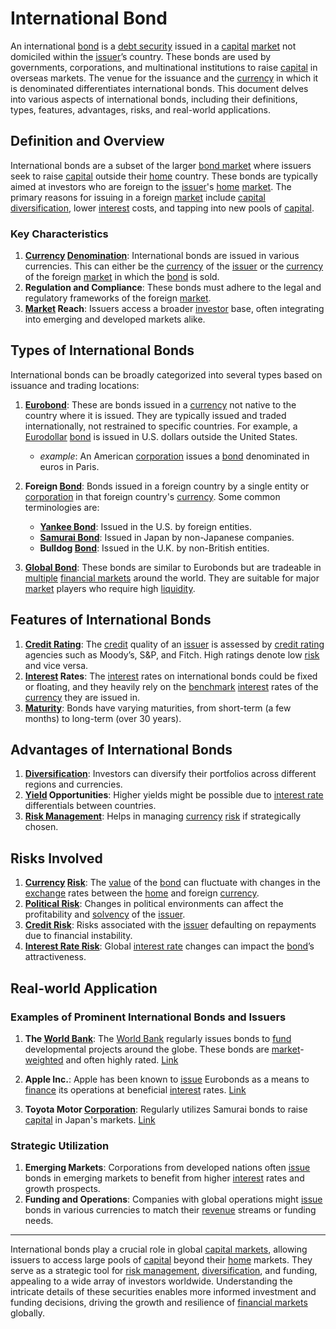 # International Bond

An international [bond](../b/bond.md) is a [debt security](../d/debt_security.md) issued in a [capital](../c/capital.md) [market](../m/market.md) not domiciled within the [issuer](../i/issuer.md)’s country. These bonds are used by governments, corporations, and multinational institutions to raise [capital](../c/capital.md) in overseas markets. The venue for the issuance and the [currency](../c/currency.md) in which it is denominated differentiates international bonds. This document delves into various aspects of international bonds, including their definitions, types, features, advantages, risks, and real-world applications.

## Definition and Overview

International bonds are a subset of the larger [bond market](../b/bond_market.md) where issuers seek to raise [capital](../c/capital.md) outside their [home](../h/home.md) country. These bonds are typically aimed at investors who are foreign to the [issuer](../i/issuer.md)'s [home](../h/home.md) [market](../m/market.md). The primary reasons for issuing in a foreign [market](../m/market.md) include [capital](../c/capital.md) [diversification](../d/diversification.md), lower [interest](../i/interest.md) costs, and tapping into new pools of [capital](../c/capital.md). 

### Key Characteristics

1. **[Currency](../c/currency.md) [Denomination](../d/denomination.md)**: International bonds are issued in various currencies. This can either be the [currency](../c/currency.md) of the [issuer](../i/issuer.md) or the [currency](../c/currency.md) of the foreign [market](../m/market.md) in which the [bond](../b/bond.md) is sold.
2. **Regulation and Compliance**: These bonds must adhere to the legal and regulatory frameworks of the foreign [market](../m/market.md).
3. **[Market](../m/market.md) Reach**: Issuers access a broader [investor](../i/investor.md) base, often integrating into emerging and developed markets alike.

## Types of International Bonds

International bonds can be broadly categorized into several types based on issuance and trading locations:

1. **[Eurobond](../e/eurobond.md)**: These are bonds issued in a [currency](../c/currency.md) not native to the country where it is issued. They are typically issued and traded internationally, not restrained to specific countries. For example, a [Eurodollar](../e/eurodollar.md) [bond](../b/bond.md) is issued in U.S. dollars outside the United States.
   
   - *example*: An American [corporation](../c/corporation.md) issues a [bond](../b/bond.md) denominated in euros in Paris.

2. **Foreign [Bond](../b/bond.md)**: Bonds issued in a foreign country by a single entity or [corporation](../c/corporation.md) in that foreign country's [currency](../c/currency.md). Some common terminologies are:
    - **[Yankee Bond](../y/yankee_bond.md)**: Issued in the U.S. by foreign entities.
    - **[Samurai Bond](../s/samurai_bond.md)**: Issued in Japan by non-Japanese companies.
    - **Bulldog [Bond](../b/bond.md)**: Issued in the U.K. by non-British entities.

3. **[Global Bond](../g/global_bond.md)**: These bonds are similar to Eurobonds but are tradeable in [multiple](../m/multiple.md) [financial markets](../f/financial_market.md) around the world. They are suitable for major [market](../m/market.md) players who require high [liquidity](../l/liquidity.md).

## Features of International Bonds

1. **[Credit Rating](../c/credit_rating.md)**: The [credit](../c/credit.md) quality of an [issuer](../i/issuer.md) is assessed by [credit rating](../c/credit_rating.md) agencies such as Moody’s, S&P, and Fitch. High ratings denote low [risk](../r/risk.md) and vice versa.
2. **[Interest](../i/interest.md) Rates**: The [interest](../i/interest.md) rates on international bonds could be fixed or floating, and they heavily rely on the [benchmark](../b/benchmark.md) [interest](../i/interest.md) rates of the [currency](../c/currency.md) they are issued in.
3. **[Maturity](../m/maturity.md)**: Bonds have varying maturities, from short-term (a few months) to long-term (over 30 years).

## Advantages of International Bonds

1. **[Diversification](../d/diversification.md)**: Investors can diversify their portfolios across different regions and currencies.
2. **[Yield](../y/yield.md) Opportunities**: Higher yields might be possible due to [interest rate](../i/interest_rate.md) differentials between countries.
3. **[Risk Management](../r/risk_management.md)**: Helps in managing [currency](../c/currency.md) [risk](../r/risk.md) if strategically chosen. 

## Risks Involved

1. **[Currency](../c/currency.md) [Risk](../r/risk.md)**: The [value](../v/value.md) of the [bond](../b/bond.md) can fluctuate with changes in the [exchange](../e/exchange.md) rates between the [home](../h/home.md) and foreign [currency](../c/currency.md).
2. **[Political Risk](../p/political_risk.md)**: Changes in political environments can affect the profitability and [solvency](../s/solvency.md) of the [issuer](../i/issuer.md).
3. **[Credit Risk](../c/credit_risk.md)**: Risks associated with the [issuer](../i/issuer.md) defaulting on repayments due to financial instability.
4. **[Interest Rate Risk](../i/interest_rate_risk.md)**: Global [interest rate](../i/interest_rate.md) changes can impact the [bond](../b/bond.md)’s attractiveness.

## Real-world Application

### Examples of Prominent International Bonds and Issuers

1. **The [World Bank](../w/world_bank.md)**: The [World Bank](../w/world_bank.md) regularly issues bonds to [fund](../f/fund.md) developmental projects around the globe. These bonds are [market](../m/market.md)-[weighted](../w/weighted.md) and often highly rated. [Link](https://www.worldbank.org)

2. **Apple Inc.**: Apple has been known to [issue](../i/issue.md) Eurobonds as a means to [finance](../f/finance.md) its operations at beneficial [interest](../i/interest.md) rates. [Link](https://www.apple.com)

3. **Toyota Motor [Corporation](../c/corporation.md)**: Regularly utilizes Samurai bonds to raise [capital](../c/capital.md) in Japan's markets. [Link](https://www.toyota-global.com)

### Strategic Utilization

1. **Emerging Markets**: Corporations from developed nations often [issue](../i/issue.md) bonds in emerging markets to benefit from higher [interest](../i/interest.md) rates and growth prospects.
2. **Funding and Operations**: Companies with global operations might [issue](../i/issue.md) bonds in various currencies to match their [revenue](../r/revenue.md) streams or funding needs.

---

International bonds play a crucial role in global [capital markets](../c/capital_markets.md), allowing issuers to access large pools of [capital](../c/capital.md) beyond their [home](../h/home.md) markets. They serve as a strategic tool for [risk management](../r/risk_management.md), [diversification](../d/diversification.md), and funding, appealing to a wide array of investors worldwide. Understanding the intricate details of these securities enables more informed investment and funding decisions, driving the growth and resilience of [financial markets](../f/financial_market.md) globally.